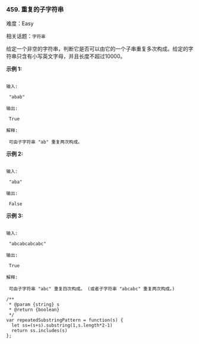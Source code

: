 ### 459. 重复的子字符串

难度：Easy

相关话题：`字符串`

给定一个非空的字符串，判断它是否可以由它的一个子串重复多次构成。给定的字符串只含有小写英文字母，并且长度不超过10000。



**示例 1:** 



```

输入:

 "abab"

输出:

 True

解释:

 可由子字符串 "ab" 重复两次构成。
```


**示例 2:** 



```

输入:

 "aba"

输出:

 False
```


**示例 3:** 



```

输入:

 "abcabcabcabc"

输出:

 True

解释:

 可由子字符串 "abc" 重复四次构成。 (或者子字符串 "abcabc" 重复两次构成。)
```

```
/**
 * @param {string} s
 * @return {boolean}
 */
var repeatedSubstringPattern = function(s) {
  let ss=(s+s).substring(1,s.length*2-1)
  return ss.includes(s)
};
```


